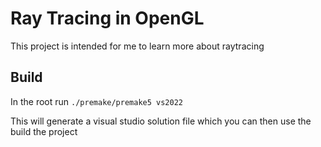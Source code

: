 # Ray Tracing in OpenGL

This project is intended for me to learn more about raytracing

## Build
In the root run ```./premake/premake5 vs2022```

This will generate a visual studio solution file which
you can then use the build the project